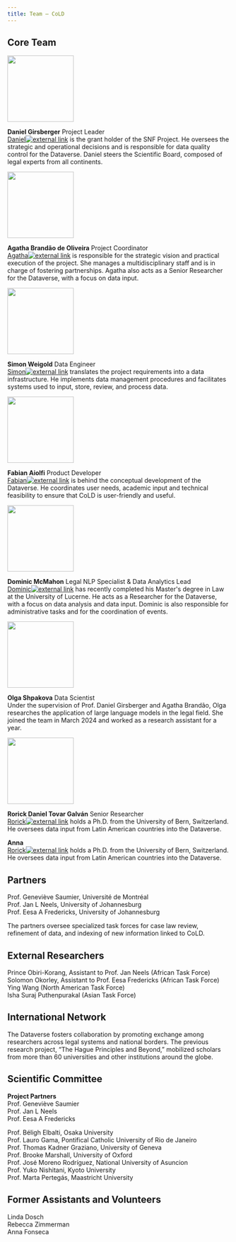 ```yaml
---
title: Team — CoLD
---
```


## Core Team

<img src="https://www.unilu.ch/fileadmin/_processed_/a/b/csm_Girsberger_Daniel_Q_d862e28b53.jpg" width="150"/>

**Daniel Girsberger** Project Leader  
<a href="https://www.unilu.ch/en/faculties/faculty-of-law/professorships/girsberger-daniel/" target="_blank">Daniel<img
    src="https://choiceoflawdataverse.blob.core.windows.net/assets/external_link.svg"
    alt="external link"
    class="external-link-icon"
  /></a> is the grant holder of the SNF Project. He oversees the strategic and operational decisions and is responsible for data quality control for the Dataverse. Daniel steers the Scientific Board, composed of legal experts from all continents.

<img src="https://www.unilu.ch/fileadmin/_processed_/b/2/csm_Brandao_de_Oliveira_Agatha-1452-20230619_f5c03e5ebb.jpg" width="150"/>

**Agatha Brandão de Oliveira** Project Coordinator  
<a href="https://www.unilu.ch/en/faculties/faculty-of-law/professorships/girsberger-daniel/staff/agatha-brandao-de-oliveira-mlaw" target="_blank">Agatha<img
    src="https://choiceoflawdataverse.blob.core.windows.net/assets/external_link.svg"
    alt="external link"
    class="external-link-icon"
  /></a> is responsible for the strategic vision and practical execution of the project. She manages a multidisciplinary staff and is in charge of fostering partnerships. Agatha also acts as a Senior Researcher for the Dataverse, with a focus on data input.

<img src="https://www.unilu.ch/fileadmin/_processed_/b/a/csm_Weigold_Simon_Q_7a3afcd4c3.jpg" width="150"/>

**Simon Weigold** Data Engineer  
<a href="https://www.unilu.ch/fakultaeten/rf/professuren/girsberger-daniel/mitarbeitende/simon-weigold-ma/" target="_blank">Simon<img
    src="https://choiceoflawdataverse.blob.core.windows.net/assets/external_link.svg"
    alt="external link"
    class="external-link-icon"
  /></a> translates the project requirements into a data infrastructure. He implements data management procedures and facilitates systems used to input, store, review, and process data.

<img src="https://www.unilu.ch/fileadmin/_processed_/b/7/csm_Aiolfi_Fabian_Q_b751def4d4.jpg" width="150"/>

**Fabian Aiolfi** Product Developer  
<a href="https://www.unilu.ch/en/faculties/faculty-of-law/professorships/girsberger-daniel/staff/fabian-aiolfi-ma" target="_blank">Fabian<img
    src="https://choiceoflawdataverse.blob.core.windows.net/assets/external_link.svg"
    alt="external link"
    class="external-link-icon"
  /></a> is behind the conceptual development of the Dataverse. He coordinates user needs, academic input and technical feasibility to ensure that CoLD is user-friendly and useful.

<img src="https://www.unilu.ch/fileadmin/_processed_/3/c/csm_McMahon_Dominic-C_ba344cde89.jpg" width="150"/>

**Dominic McMahon** Legal NLP Specialist & Data Analytics Lead  
<a href="https://www.unilu.ch/fakultaeten/rf/professuren/girsberger-daniel/mitarbeitende/dominic-mcmahon-mlaw/" target="_blank">Dominic<img
    src="https://choiceoflawdataverse.blob.core.windows.net/assets/external_link.svg"
    alt="external link"
    class="external-link-icon"
  /></a> has recently completed his Master's degree in Law at the University of Lucerne. He acts as a Researcher for the Dataverse, with a focus on data analysis and data input. Dominic is also responsible for administrative tasks and for the coordination of events.

<img src="https://www.unilu.ch/fileadmin/_processed_/6/6/csm_Shpakova_Olga_Q_451e7ba545.jpg" width="150"/>

**Olga Shpakova** Data Scientist  
Under the supervision of Prof. Daniel Girsberger and Agatha Brandão, Olga researches the application of large language models in the legal field. She joined the team in March 2024 and worked as a research assistant for a year.

<img src="https://www.unilu.ch/fileadmin/_processed_/e/f/csm_Tovar_Rorick_Q_34c41b210f.jpg" width="150"/>

**Rorick Daniel Tovar Galván** Senior Researcher  
<a href="https://www.unilu.ch/en/faculties/faculty-of-law/professorships/girsberger-daniel/staff/dr-rorick-daniel-tovar-galvan-llm/" target="_blank">Rorick<img
    src="https://choiceoflawdataverse.blob.core.windows.net/assets/external_link.svg"
    alt="external link"
    class="external-link-icon"
  /></a> holds a Ph.D. from the University of Bern, Switzerland. He oversees data input from Latin American countries into the Dataverse.

**Anna**   
<a href="https://www.unilu.ch/en/faculties/faculty-of-law/professorships/girsberger-daniel/staff/dr-rorick-daniel-tovar-galvan-llm/" target="_blank">Rorick<img
    src="https://choiceoflawdataverse.blob.core.windows.net/assets/external_link.svg"
    alt="external link"
    class="external-link-icon"
  /></a> holds a Ph.D. from the University of Bern, Switzerland. He oversees data input from Latin American countries into the Dataverse.

## Partners

Prof. Geneviève Saumier, Université de Montréal  
Prof. Jan L Neels, University of Johannesburg  
Prof. Eesa A Fredericks, University of Johannesburg

The partners oversee specialized task forces for case law review, refinement of data, and indexing of new information linked to CoLD.

## External Researchers

Prince Obiri-Korang, Assistant to Prof. Jan Neels (African Task Force)  
Solomon Okorley, Assistant to Prof. Eesa Fredericks (African Task Force)  
Ying Wang (North American Task Force)  
Isha Suraj Puthenpurakal (Asian Task Force)

## International Network

The Dataverse fosters collaboration by promoting exchange among researchers across legal systems and national borders. The previous research project, “The Hague Principles and Beyond,” mobilized scholars from more than 60 universities and other institutions around the globe.

## Scientific Committee

**Project Partners**  
Prof. Geneviève Saumier  
Prof. Jan L Neels  
Prof. Eesa A Fredericks

Prof. Béligh Elbalti, Osaka University  
Prof. Lauro Gama, Pontifical Catholic University of Rio de Janeiro  
Prof. Thomas Kadner Graziano, University of Geneva  
Prof. Brooke Marshall, University of Oxford  
Prof. José Moreno Rodríguez, National University of Asuncion  
Prof. Yuko Nishitani, Kyoto University  
Prof. Marta Pertegás, Maastricht University

## Former Assistants and Volunteers

Linda Dosch  
Rebecca Zimmerman  
Anna Fonseca
